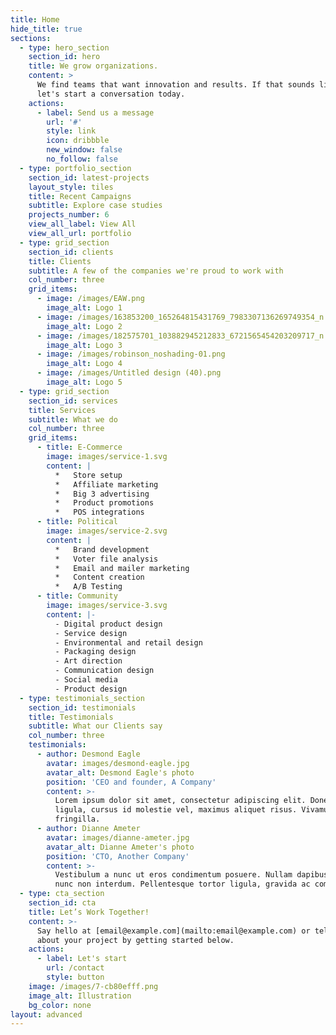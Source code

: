 ```yaml
---
title: Home
hide_title: true
sections:
  - type: hero_section
    section_id: hero
    title: We grow organizations.
    content: >
      We find teams that want innovation and results. If that sounds like you,
      let's start a conversation today.
    actions:
      - label: Send us a message
        url: '#'
        style: link
        icon: dribbble
        new_window: false
        no_follow: false
  - type: portfolio_section
    section_id: latest-projects
    layout_style: tiles
    title: Recent Campaigns
    subtitle: Explore case studies
    projects_number: 6
    view_all_label: View All
    view_all_url: portfolio
  - type: grid_section
    section_id: clients
    title: Clients
    subtitle: A few of the companies we're proud to work with
    col_number: three
    grid_items:
      - image: /images/EAW.png
        image_alt: Logo 1
      - image: /images/163853200_165264815431769_7983307136269749354_n.jpg
        image_alt: Logo 2
      - image: /images/182575701_103882945212833_6721565454203209717_n.png
        image_alt: Logo 3
      - image: /images/robinson_noshading-01.png
        image_alt: Logo 4
      - image: /images/Untitled design (40).png
        image_alt: Logo 5
  - type: grid_section
    section_id: services
    title: Services
    subtitle: What we do
    col_number: three
    grid_items:
      - title: E-Commerce
        image: images/service-1.svg
        content: |
          *   Store setup
          *   Affiliate marketing
          *   Big 3 advertising
          *   Product promotions
          *   POS integrations
      - title: Political
        image: images/service-2.svg
        content: |
          *   Brand development
          *   Voter file analysis
          *   Email and mailer marketing
          *   Content creation
          *   A/B Testing
      - title: Community
        image: images/service-3.svg
        content: |-
          - Digital product design
          - Service design
          - Environmental and retail design
          - Packaging design
          - Art direction
          - Communication design
          - Social media
          - Product design
  - type: testimonials_section
    section_id: testimonials
    title: Testimonials
    subtitle: What our Clients say
    col_number: three
    testimonials:
      - author: Desmond Eagle
        avatar: images/desmond-eagle.jpg
        avatar_alt: Desmond Eagle's photo
        position: 'CEO and founder, A Company'
        content: >-
          Lorem ipsum dolor sit amet, consectetur adipiscing elit. Donec nisl
          ligula, cursus id molestie vel, maximus aliquet risus. Vivamus in nibh
          fringilla.
      - author: Dianne Ameter
        avatar: images/dianne-ameter.jpg
        avatar_alt: Dianne Ameter's photo
        position: 'CTO, Another Company'
        content: >-
          Vestibulum a nunc ut eros condimentum posuere. Nullam dapibus quis
          nunc non interdum. Pellentesque tortor ligula, gravida ac commodo eu.
  - type: cta_section
    section_id: cta
    title: Let’s Work Together!
    content: >-
      Say hello at [email@example.com](mailto:email@example.com) or tell us more
      about your project by getting started below.
    actions:
      - label: Let's start
        url: /contact
        style: button
    image: /images/7-cb80efff.png
    image_alt: Illustration
    bg_color: none
layout: advanced
---
```

